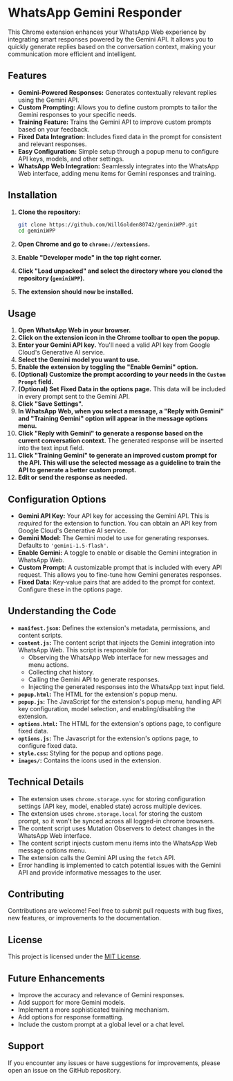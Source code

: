 # WhatsApp Gemini Responder

This Chrome extension enhances your WhatsApp Web experience by integrating smart responses powered by the Gemini API. It allows you to quickly generate replies based on the conversation context, making your communication more efficient and intelligent.

## Features

*   **Gemini-Powered Responses:** Generates contextually relevant replies using the Gemini API.
*   **Custom Prompting:** Allows you to define custom prompts to tailor the Gemini responses to your specific needs.
*   **Training Feature:**  Trains the Gemini API to improve custom prompts based on your feedback.
*   **Fixed Data Integration:**  Includes fixed data in the prompt for consistent and relevant responses.
*   **Easy Configuration:**  Simple setup through a popup menu to configure API keys, models, and other settings.
*   **WhatsApp Web Integration:** Seamlessly integrates into the WhatsApp Web interface, adding menu items for Gemini responses and training.

## Installation

1.  **Clone the repository:**

    ```bash
    git clone https://github.com/WillGolden80742/geminiWPP.git
    cd geminiWPP
    ```

2.  **Open Chrome and go to `chrome://extensions`.**

3.  **Enable "Developer mode" in the top right corner.**

4.  **Click "Load unpacked" and select the directory where you cloned the repository (`geminiWPP`).**

5.  **The extension should now be installed.**

## Usage

1.  **Open WhatsApp Web in your browser.**
2.  **Click on the extension icon in the Chrome toolbar to open the popup.**
3.  **Enter your Gemini API key.**  You'll need a valid API key from Google Cloud's Generative AI service.
4.  **Select the Gemini model you want to use.**
5.  **Enable the extension by toggling the "Enable Gemini" option.**
6.  **(Optional) Customize the prompt according to your needs in the `Custom Prompt` field.**
7.  **(Optional) Set Fixed Data in the options page.** This data will be included in every prompt sent to the Gemini API.
8.  **Click "Save Settings".**
9.  **In WhatsApp Web, when you select a message, a "Reply with Gemini" and "Training Gemini" option will appear in the message options menu.**
10. **Click "Reply with Gemini" to generate a response based on the current conversation context.** The generated response will be inserted into the text input field.
11. **Click "Training Gemini" to generate an improved custom prompt for the API.  This will use the selected message as a guideline to train the API to generate a better custom prompt.**
12. **Edit or send the response as needed.**

## Configuration Options

*   **Gemini API Key:**  Your API key for accessing the Gemini API.  This is *required* for the extension to function.  You can obtain an API key from Google Cloud's Generative AI service.
*   **Gemini Model:** The Gemini model to use for generating responses.  Defaults to `'gemini-1.5-flash'`.
*   **Enable Gemini:**  A toggle to enable or disable the Gemini integration in WhatsApp Web.
*   **Custom Prompt:** A customizable prompt that is included with every API request. This allows you to fine-tune how Gemini generates responses.
*   **Fixed Data:**  Key-value pairs that are added to the prompt for context.  Configure these in the options page.

## Understanding the Code

*   **`manifest.json`:**  Defines the extension's metadata, permissions, and content scripts.
*   **`content.js`:**  The content script that injects the Gemini integration into WhatsApp Web.  This script is responsible for:
    *   Observing the WhatsApp Web interface for new messages and menu actions.
    *   Collecting chat history.
    *   Calling the Gemini API to generate responses.
    *   Injecting the generated responses into the WhatsApp text input field.
*   **`popup.html`:**  The HTML for the extension's popup menu.
*   **`popup.js`:**  The JavaScript for the extension's popup menu, handling API key configuration, model selection, and enabling/disabling the extension.
*   **`options.html`:** The HTML for the extension's options page, to configure fixed data.
*   **`options.js`:** The Javascript for the extension's options page, to configure fixed data.
*   **`style.css`:**  Styling for the popup and options page.
*   **`images/`:** Contains the icons used in the extension.

## Technical Details

*   The extension uses `chrome.storage.sync` for storing configuration settings (API key, model, enabled state) across multiple devices.
*   The extension uses `chrome.storage.local` for storing the custom prompt, so it won't be synced across all logged-in chrome browsers.
*   The content script uses Mutation Observers to detect changes in the WhatsApp Web interface.
*   The content script injects custom menu items into the WhatsApp Web message options menu.
*   The extension calls the Gemini API using the `fetch` API.
*   Error handling is implemented to catch potential issues with the Gemini API and provide informative messages to the user.

## Contributing

Contributions are welcome! Feel free to submit pull requests with bug fixes, new features, or improvements to the documentation.

## License

This project is licensed under the [MIT License](LICENSE).

## Future Enhancements

*   Improve the accuracy and relevance of Gemini responses.
*   Add support for more Gemini models.
*   Implement a more sophisticated training mechanism.
*   Add options for response formatting.
*   Include the custom prompt at a global level or a chat level.

## Support

If you encounter any issues or have suggestions for improvements, please open an issue on the GitHub repository.
